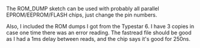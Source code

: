 The ROM_DUMP sketch can be used with probably all parallel EPROM/EEPROM/FLASH chips, just change the pin numbers.

Also, I included the ROM dumps I got from the Typestar 6. I have 3 copies in case one time there was an error reading. 
The fastread file should be good as I had a 1ms delay between reads, and the chip says it's good for 250ns. 
